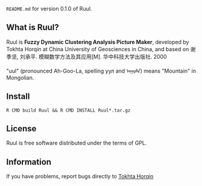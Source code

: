 `README.md` for version 0.1.0 of Ruul.

## What is Ruul? ##

Ruul is **Fuzzy Dynamic Clustering Analysis Picture Maker**, 
developed by Tokhta Horqin at China University of Geosciences in China, 
and based on 谢季坚, 刘承平. 模糊数学方法及其应用[M]. 华中科技大学出版社. 2000

"uul" (pronounced Ah-Goo-La, spelling уул and ᠠᠭᠤᠯᠠ) means "Mountain" in Mongolian.

## Install ##

    R CMD build Ruul && R CMD INSTALL Ruul*.tar.gz

## License ##

Ruul is free software distributed under the terms of GPL.

## Information ##

If you have problems, report bugs directly to [Tokhta Horqin](tokhta@outlook.com)

